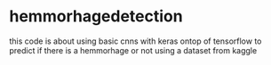 # hemmorhagedetection
this code is about using basic cnns with keras ontop of tensorflow to predict if there is a hemmorhage or not  using a dataset from kaggle 
